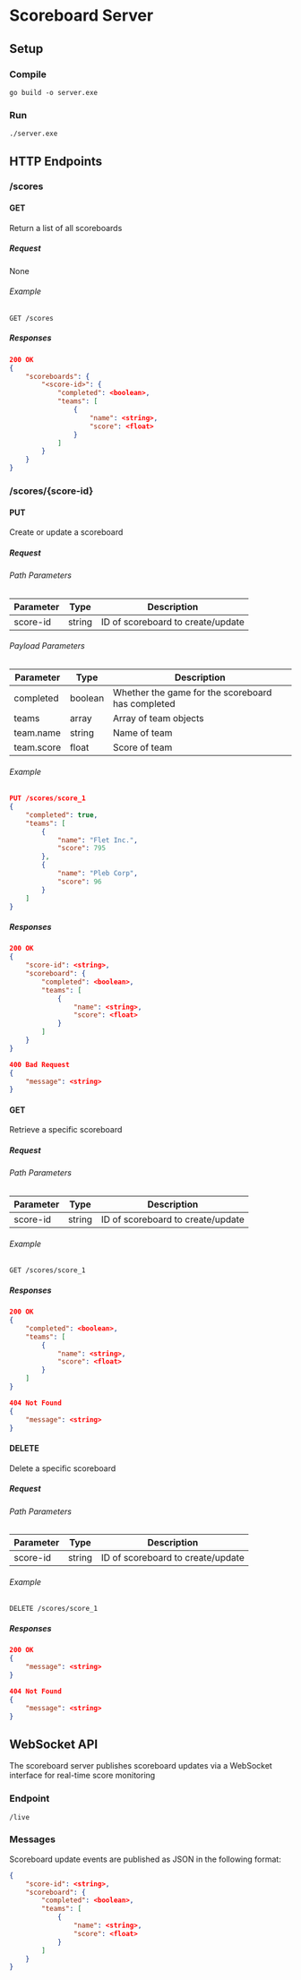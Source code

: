# Scoreboard Server

## Setup

### Compile
`go build -o server.exe`

### Run
`./server.exe`

## HTTP Endpoints

### /scores

#### GET
Return a list of all scoreboards

##### Request
None

###### Example
```GET /scores```

##### Responses
```json
200 OK
{
    "scoreboards": {
        "<score-id>": {
            "completed": <boolean>,
            "teams": [
                {
                    "name": <string>,
                    "score": <float>
                }
            ]
        }
    }
}
```

### /scores/{score-id}

#### PUT
Create or update a scoreboard

##### Request

###### Path Parameters
| Parameter | Type   | Description                       |
| --------- | ------ | --------------------------------- |
| score-id  | string | ID of scoreboard to create/update |

###### Payload Parameters
| Parameter  | Type    | Description                                       |
| ---------- | ------- | ------------------------------------------------- |
| completed  | boolean | Whether the game for the scoreboard has completed |
| teams      | array   | Array of team objects                             |
| team.name  | string  | Name of team                                      |
| team.score | float   | Score of team

###### Example
```json
PUT /scores/score_1
{
    "completed": true,
    "teams": [
        {
            "name": "Flet Inc.",
            "score": 795
        },
        {
            "name": "Pleb Corp",
            "score": 96
        }
    ]
}
```

##### Responses
```json
200 OK
{
    "score-id": <string>,
    "scoreboard": {
        "completed": <boolean>,
        "teams": [
            {
                "name": <string>,
                "score": <float>
            }
        ]
    }
}
```

```json
400 Bad Request
{
    "message": <string>
}
```

#### GET
Retrieve a specific scoreboard

##### Request

###### Path Parameters
| Parameter | Type   | Description                       |
| --------- | ------ | --------------------------------- |
| score-id  | string | ID of scoreboard to create/update |

###### Example
```GET /scores/score_1```

##### Responses
```json
200 OK
{
    "completed": <boolean>,
    "teams": [
        {
            "name": <string>,
            "score": <float>
        }
    ]
}
```

```json
404 Not Found
{
    "message": <string>
}
```

#### DELETE
Delete a specific scoreboard

##### Request

###### Path Parameters
| Parameter | Type   | Description                       |
| --------- | ------ | --------------------------------- |
| score-id  | string | ID of scoreboard to create/update |

###### Example
```DELETE /scores/score_1```

##### Responses
```json
200 OK
{
    "message": <string>
}
```

```json
404 Not Found
{
    "message": <string>
}
```

## WebSocket API
The scoreboard server publishes scoreboard updates via a WebSocket interface for real-time score monitoring

### Endpoint
`/live`

### Messages
Scoreboard update events are published as JSON in the following format:
```json
{
    "score-id": <string>,
    "scoreboard": {
        "completed": <boolean>,
        "teams": [
            {
                "name": <string>,
                "score": <float>
            }
        ]
    }
}
```